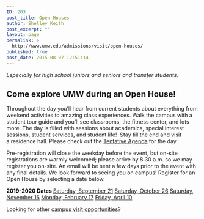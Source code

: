 ```yaml
---
ID: 203
post_title: Open Houses
author: Shelley Keith
post_excerpt: ""
layout: page
permalink: >
  http://www.umw.edu/admissions/visit/open-houses/
published: true
post_date: 2015-08-07 12:51:14
---
```

<em>Especially for high school juniors and seniors and transfer students.</em>
<h2>Come explore UMW during an Open House!</h2>
Throughout the day you’ll hear from current students about everything from weekend activities to amazing class experiences. Walk the campus with a student tour guide and you’ll see classrooms, the fitness center, and lots more. The day is filled with sessions about academics, special interest sessions, student services, and student life!  Stay till the end and visit a residence hall. Please check out the <a href="http://www.umw.edu/admissions/wp-content/uploads/sites/6/2019/02/Tentative-Agenda-Spring-2019.pdf">Tentative Agenda</a> for the day.

Pre-registration will close the weekday before the event, but on-site registrations are warmly welcomed; please arrive by 8:30 a.m. so we may register you on-site. An email will be sent a few days prior to the event with any final details. We look forward to seeing you on campus! Register for an Open House by selecting a date below.

<span style="color: #000000"><strong>2019-2020 Dates
</strong></span><a href="https://umw.askadmissions.net/Portal/EI/ViewDetails?gid=62357773d807ea9c324c60897b05f5b5dd050b">Saturday, September 21</a>
<a href="https://umw.askadmissions.net/Portal/EI/ViewDetails?gid=6235778b6e7d37dd404a0a936ab002ae04d509">Saturday, October 26</a>
<a href="https://umw.askadmissions.net/Portal/EI/ViewDetails?gid=6235773a0494c202894a2396a0a8326e1d17c9">Saturday, November 16</a>
<a href="https://umw.askadmissions.net/Portal/EI/ViewDetails?gid=6235774d002fd13177434c9853b3657183af0e">Monday, February 17</a>
<a href="https://umw.askadmissions.net/Portal/EI/ViewDetails?gid=62357704b52c5b99a34a2cbe4a72ac03584785">Friday, April 10</a>

Looking for other <a href="http://www.umw.edu/admissions/visit/">campus visit opportunities</a>?